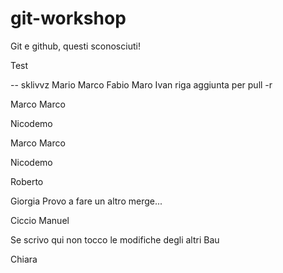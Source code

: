 # git-workshop
 
Git e github, questi sconosciuti!

Test

-- sklivvz
Mario
Marco
Fabio
Maro
Ivan
riga aggiunta per pull -r

Marco Marco

Nicodemo

Marco Marco


Nicodemo


Roberto


Giorgia
Provo a fare un altro merge...

Ciccio
Manuel








Se scrivo qui non tocco le modifiche degli altri
Bau

Chiara